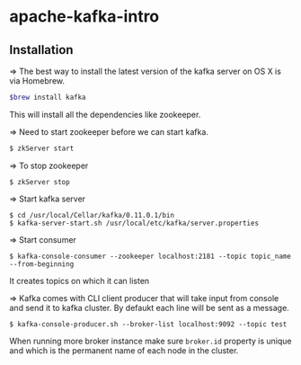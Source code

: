 # apache-kafka-intro

## Installation

=> The best way to install the latest version of the kafka server on OS X is via Homebrew.

```sh
$brew install kafka
```

This will install all the dependencies like zookeeper.

=> Need to start zookeeper before we can start kafka.

```sh 
$ zkServer start
```

=> To stop zookeeper

```
$ zkServer stop
```

=> Start kafka server

```
$ cd /usr/local/Cellar/kafka/0.11.0.1/bin
$ kafka-server-start.sh /usr/local/etc/kafka/server.properties
```

=> Start consumer 

```
$ kafka-console-consumer --zookeeper localhost:2181 --topic topic_name --from-beginning 
```

It creates topics on which it can listen 

=> Kafka comes with CLI client producer that will take input from console and send 
   it to kafka cluster. By defaukt each line will be sent as a message.

```
$ kafka-console-producer.sh --broker-list localhost:9092 --topic test
```

When running more broker instance make sure `broker.id` property is unique and which is the permanent name of each node in the cluster. 
